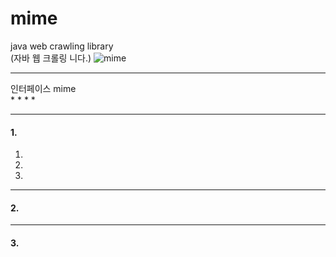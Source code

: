 # mime<br/>
java web crawling library<br/>
(자바 웹 크롤링 니다.)
![mime](https://s3.ap-northeast-2.amazonaws.com/mime-application/mime-setting.PNG)
<br/>

___
인터페이스 mime<br/>
* 
* 
* 
* 

___
#### 1. <br/>
 1. <br/>
 2. <br/>
 3. <br/>
 
___

#### 2. <br/>

___

#### 3. <br/>
